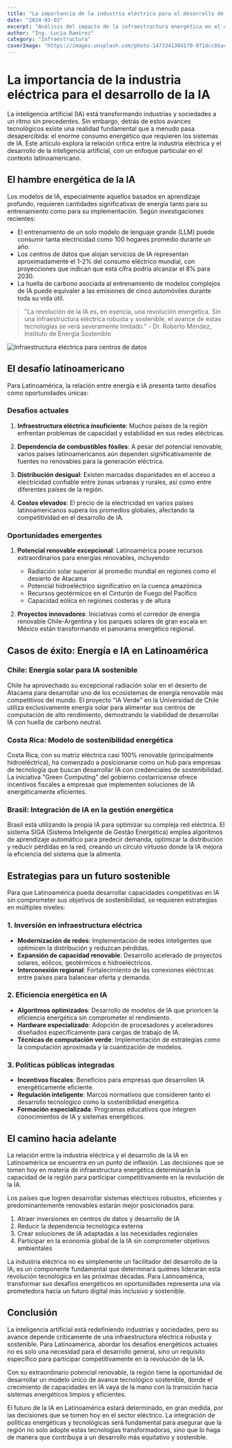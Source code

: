 ```yaml
---
title: "La importancia de la industria eléctrica para el desarrollo de la IA"
date: "2024-03-03"
excerpt: "Análisis del impacto de la infraestructura energética en el avance de la inteligencia artificial en Latinoamérica."
author: "Ing. Lucía Ramírez"
category: "Infraestructura"
coverImage: "https://images.unsplash.com/photo-1473341304170-971dccb5ac1e?q=80&w=1740&auto=format&fit=crop"
---
```


# La importancia de la industria eléctrica para el desarrollo de la IA

La inteligencia artificial (IA) está transformando industrias y sociedades a un ritmo sin precedentes. Sin embargo, detrás de estos avances tecnológicos existe una realidad fundamental que a menudo pasa desapercibida: el enorme consumo energético que requieren los sistemas de IA. Este artículo explora la relación crítica entre la industria eléctrica y el desarrollo de la inteligencia artificial, con un enfoque particular en el contexto latinoamericano.

## El hambre energética de la IA

Los modelos de IA, especialmente aquellos basados en aprendizaje profundo, requieren cantidades significativas de energía tanto para su entrenamiento como para su implementación. Según investigaciones recientes:

- El entrenamiento de un solo modelo de lenguaje grande (LLM) puede consumir tanta electricidad como 100 hogares promedio durante un año.
- Los centros de datos que alojan servicios de IA representan aproximadamente el 1-2% del consumo eléctrico mundial, con proyecciones que indican que esta cifra podría alcanzar el 8% para 2030.
- La huella de carbono asociada al entrenamiento de modelos complejos de IA puede equivaler a las emisiones de cinco automóviles durante toda su vida útil.

> "La revolución de la IA es, en esencia, una revolución energética. Sin una infraestructura eléctrica robusta y sostenible, el avance de estas tecnologías se verá severamente limitado." - Dr. Roberto Méndez, Instituto de Energía Sostenible

![Infraestructura eléctrica para centros de datos](https://images.unsplash.com/photo-1610047803562-7260ebe516cc?q=80&w=1740&auto=format&fit=crop)

## El desafío latinoamericano

Para Latinoamérica, la relación entre energía e IA presenta tanto desafíos como oportunidades únicas:

### Desafíos actuales

1. **Infraestructura eléctrica insuficiente**: Muchos países de la región enfrentan problemas de capacidad y estabilidad en sus redes eléctricas.

2. **Dependencia de combustibles fósiles**: A pesar del potencial renovable, varios países latinoamericanos aún dependen significativamente de fuentes no renovables para la generación eléctrica.

3. **Distribución desigual**: Existen marcadas disparidades en el acceso a electricidad confiable entre zonas urbanas y rurales, así como entre diferentes países de la región.

4. **Costos elevados**: El precio de la electricidad en varios países latinoamericanos supera los promedios globales, afectando la competitividad en el desarrollo de IA.

### Oportunidades emergentes

1. **Potencial renovable excepcional**: Latinoamérica posee recursos extraordinarios para energías renovables, incluyendo:
   - Radiación solar superior al promedio mundial en regiones como el desierto de Atacama
   - Potencial hidroeléctrico significativo en la cuenca amazónica
   - Recursos geotérmicos en el Cinturón de Fuego del Pacífico
   - Capacidad eólica en regiones costeras y de altura

2. **Proyectos innovadores**: Iniciativas como el corredor de energía renovable Chile-Argentina y los parques solares de gran escala en México están transformando el panorama energético regional.

## Casos de éxito: Energía e IA en Latinoamérica

### Chile: Energía solar para IA sostenible

Chile ha aprovechado su excepcional radiación solar en el desierto de Atacama para desarrollar uno de los ecosistemas de energía renovable más competitivos del mundo. El proyecto "IA Verde" en la Universidad de Chile utiliza exclusivamente energía solar para alimentar sus centros de computación de alto rendimiento, demostrando la viabilidad de desarrollar IA con huella de carbono neutral.

### Costa Rica: Modelo de sostenibilidad energética

Costa Rica, con su matriz eléctrica casi 100% renovable (principalmente hidroeléctrica), ha comenzado a posicionarse como un hub para empresas de tecnología que buscan desarrollar IA con credenciales de sostenibilidad. La iniciativa "Green Computing" del gobierno costarricense ofrece incentivos fiscales a empresas que implementen soluciones de IA energéticamente eficientes.

### Brasil: Integración de IA en la gestión energética

Brasil está utilizando la propia IA para optimizar su compleja red eléctrica. El sistema SIGA (Sistema Inteligente de Gestão Energética) emplea algoritmos de aprendizaje automático para predecir demanda, optimizar la distribución y reducir pérdidas en la red, creando un círculo virtuoso donde la IA mejora la eficiencia del sistema que la alimenta.

## Estrategias para un futuro sostenible

Para que Latinoamérica pueda desarrollar capacidades competitivas en IA sin comprometer sus objetivos de sostenibilidad, se requieren estrategias en múltiples niveles:

### 1. Inversión en infraestructura eléctrica

- **Modernización de redes**: Implementación de redes inteligentes que optimicen la distribución y reduzcan pérdidas.
- **Expansión de capacidad renovable**: Desarrollo acelerado de proyectos solares, eólicos, geotérmicos e hidroeléctricos.
- **Interconexión regional**: Fortalecimiento de las conexiones eléctricas entre países para balancear oferta y demanda.

### 2. Eficiencia energética en IA

- **Algoritmos optimizados**: Desarrollo de modelos de IA que prioricen la eficiencia energética sin comprometer el rendimiento.
- **Hardware especializado**: Adopción de procesadores y aceleradores diseñados específicamente para cargas de trabajo de IA.
- **Técnicas de computación verde**: Implementación de estrategias como la computación aproximada y la cuantización de modelos.

### 3. Políticas públicas integradas

- **Incentivos fiscales**: Beneficios para empresas que desarrollen IA energéticamente eficiente.
- **Regulación inteligente**: Marcos normativos que consideren tanto el desarrollo tecnológico como la sostenibilidad energética.
- **Formación especializada**: Programas educativos que integren conocimientos de IA y sistemas energéticos.

## El camino hacia adelante

La relación entre la industria eléctrica y el desarrollo de la IA en Latinoamérica se encuentra en un punto de inflexión. Las decisiones que se tomen hoy en materia de infraestructura energética determinarán la capacidad de la región para participar competitivamente en la revolución de la IA.

Los países que logren desarrollar sistemas eléctricos robustos, eficientes y predominantemente renovables estarán mejor posicionados para:

1. Atraer inversiones en centros de datos y desarrollo de IA
2. Reducir la dependencia tecnológica externa
3. Crear soluciones de IA adaptadas a las necesidades regionales
4. Participar en la economía global de la IA sin comprometer objetivos ambientales

La industria eléctrica no es simplemente un facilitador del desarrollo de la IA; es un componente fundamental que determinará quiénes liderarán esta revolución tecnológica en las próximas décadas. Para Latinoamérica, transformar sus desafíos energéticos en oportunidades representa una vía prometedora hacia un futuro digital más inclusivo y sostenible.

## Conclusión

La inteligencia artificial está redefiniendo industrias y sociedades, pero su avance depende críticamente de una infraestructura eléctrica robusta y sostenible. Para Latinoamérica, abordar los desafíos energéticos actuales no es solo una necesidad para el desarrollo general, sino un requisito específico para participar competitivamente en la revolución de la IA.

Con su extraordinario potencial renovable, la región tiene la oportunidad de desarrollar un modelo único de avance tecnológico sostenible, donde el crecimiento de capacidades en IA vaya de la mano con la transición hacia sistemas energéticos limpios y eficientes.

El futuro de la IA en Latinoamérica estará determinado, en gran medida, por las decisiones que se tomen hoy en el sector eléctrico. La integración de políticas energéticas y tecnológicas será fundamental para asegurar que la región no solo adopte estas tecnologías transformadoras, sino que lo haga de manera que contribuya a un desarrollo más equitativo y sostenible.


